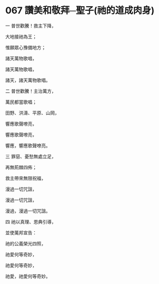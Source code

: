 # 067 讚美和敬拜─聖子(祂的道成肉身)

一 普世歡騰！救主下降，

大地接祂為王；

惟願眾心豫備地方；

諸天萬物歌唱，

諸天萬物歌唱，

諸天，諸天萬物歌唱。

二 普世歡騰！主治萬方，

萬民都當歌唱；

田野、洪濤、平原、山岡，

響應歌聲嘹亮，

響應歌聲嘹亮，

響應，響應歌聲嘹亮。

三 罪惡、憂愁無處立足，

再無荊棘四佈；

救主帶來無限祝福，

漫過一切咒詛，

漫過一切咒詛，

漫過，漫過一切咒詛。

四 祂以真理、恩典引導，

並使萬邦宣告：

祂的公義榮光四照，

祂愛何等奇妙，

祂愛何等奇妙，

祂愛，祂愛何等奇妙。

